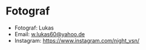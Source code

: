 # Fotograf

- Fotograf: Lukas 
- Email: w.lukas60@yahoo.de
- Instagram: https://www.instagram.com/night_vsn/
